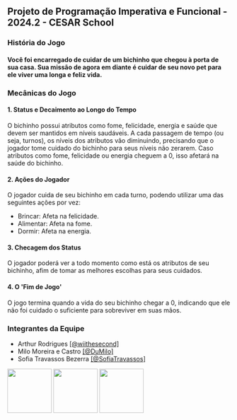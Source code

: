 ## Projeto de Programação Imperativa e Funcional - 2024.2 - CESAR School

<h3>História do Jogo</h3>

#### Você foi encarregado de cuidar de um bichinho que chegou à porta de sua casa. Sua missão de agora em diante é cuidar de seu novo pet para ele viver uma longa e feliz vida.

<h3>Mecânicas do Jogo</h3>

#### 1. Status e Decaimento ao Longo do Tempo

O bichinho possui atributos como fome, felicidade, energia e saúde que devem ser mantidos em níveis saudáveis. A cada passagem de tempo (ou seja, turnos), os níveis dos atributos vão diminuindo, precisando que o jogador tome cuidado do bichinho para seus níveis não zerarem. Caso atributos como fome, felicidade ou energia cheguem a 0, isso afetará na saúde do bichinho.

#### 2. Ações do Jogador

O jogador cuida de seu bichinho em cada turno, podendo utilizar uma das seguintes ações por vez:

- Brincar: Afeta na felicidade.
- Alimentar: Afeta na fome.
- Dormir: Afeta na energia.

#### 3. Checagem dos Status

O jogador poderá ver a todo momento como está os atributos de seu bichinho, afim de tomar as melhores escolhas para seus cuidados.

#### 4. O 'Fim de Jogo'

O jogo termina quando a vida do seu bichinho chegar a 0, indicando que ele não foi cuidado o suficiente para sobreviver em suas mãos.

<h3>Integrantes da Equipe</h3>

<ul>
<li>Arthur Rodrigues <a href="https://github.com/wiithesecond">[@wiithesecond]</a></li>
<li>Milo Moreira e Castro <a href="https://github.com/DuMilo">[@DuMilo]</a></li> 
<li>Sofia Travassos Bezerra <a href="https://github.com/SofiaTravassos">[@SofiaTravassos]</a></li>
</ul>
<div><img src="https://avatars.githubusercontent.com/u/133171049?v=4" width=100px height=100px>
  <img src="https://avatars.githubusercontent.com/u/132294227?v=4" width=100px height=100px>
  <img src="https://avatars.githubusercontent.com/u/164456593?v=4" width=100px height=100px>  
</div>

